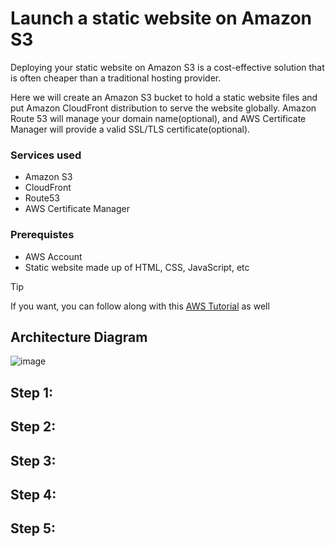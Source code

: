 # Launch a static website on Amazon S3

Deploying your static website on Amazon S3 is a cost-effective solution that is often cheaper than a traditional hosting provider.

Here we will create an Amazon S3 bucket to hold a static website files and put Amazon CloudFront distribution to serve the website globally. Amazon Route 53 will manage your domain name(optional), and AWS Certificate Manager will provide a valid SSL/TLS certificate(optional).

### Services used
- Amazon S3
- CloudFront
- Route53
- AWS Certificate Manager

### Prerequistes
- AWS Account
- Static website made up of HTML, CSS, JavaScript, etc


>[!TIP]
>If you want, you can follow along with this [AWS Tutorial](https://docs.aws.amazon.com/AmazonS3/latest/userguide/website-hosting-custom-domain-walkthrough.html) as well


## Architecture Diagram
![image](https://github.com/jsaless/static-website-on-amazon-s3/assets/128498851/b90f4663-1c16-43bc-a9ed-669e84d54c02)

## Step 1:
## Step 2:
## Step 3:
## Step 4:
## Step 5:
